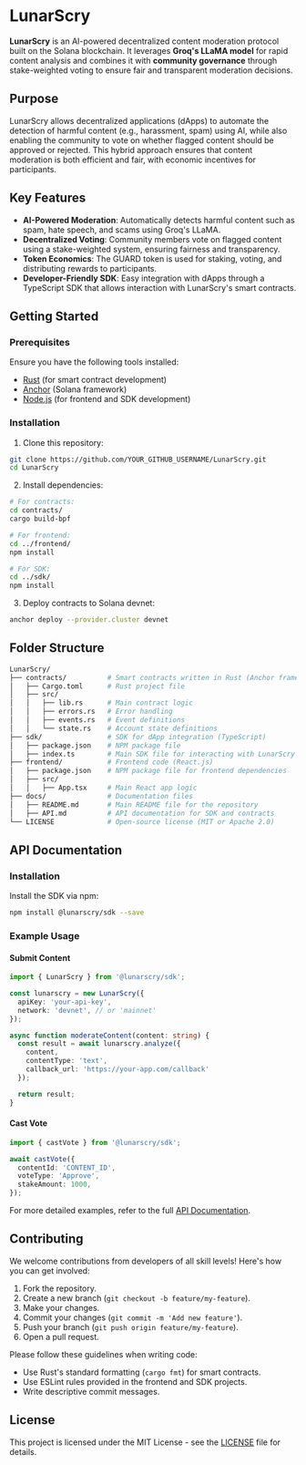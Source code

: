 # LunarScry

**LunarScry** is an AI-powered decentralized content moderation protocol built on the Solana blockchain. It leverages **Groq's LLaMA model** for rapid content analysis and combines it with **community governance** through stake-weighted voting to ensure fair and transparent moderation decisions.

## Purpose

LunarScry allows decentralized applications (dApps) to automate the detection of harmful content (e.g., harassment, spam) using AI, while also enabling the community to vote on whether flagged content should be approved or rejected. This hybrid approach ensures that content moderation is both efficient and fair, with economic incentives for participants.

## Key Features

- **AI-Powered Moderation**: Automatically detects harmful content such as spam, hate speech, and scams using Groq's LLaMA.
- **Decentralized Voting**: Community members vote on flagged content using a stake-weighted system, ensuring fairness and transparency.
- **Token Economics**: The GUARD token is used for staking, voting, and distributing rewards to participants.
- **Developer-Friendly SDK**: Easy integration with dApps through a TypeScript SDK that allows interaction with LunarScry's smart contracts.

## Getting Started

### Prerequisites

Ensure you have the following tools installed:
- [Rust](https://www.rust-lang.org/) (for smart contract development)
- [Anchor](https://project-serum.github.io/anchor/getting-started/introduction.html) (Solana framework)
- [Node.js](https://nodejs.org/) (for frontend and SDK development)

### Installation

1. Clone this repository:

```bash
git clone https://github.com/YOUR_GITHUB_USERNAME/LunarScry.git
cd LunarScry
```

2. Install dependencies:

```bash
# For contracts:
cd contracts/
cargo build-bpf

# For frontend:
cd ../frontend/
npm install

# For SDK:
cd ../sdk/
npm install
```

3. Deploy contracts to Solana devnet:

```bash
anchor deploy --provider.cluster devnet
```

## Folder Structure

```bash
LunarScry/
├── contracts/          # Smart contracts written in Rust (Anchor framework)
│   ├── Cargo.toml      # Rust project file
│   ├── src/
│   │   ├── lib.rs      # Main contract logic
│   │   ├── errors.rs   # Error handling
│   │   ├── events.rs   # Event definitions
│   │   └── state.rs    # Account state definitions
├── sdk/                # SDK for dApp integration (TypeScript)
│   ├── package.json    # NPM package file
│   ├── index.ts        # Main SDK file for interacting with LunarScry contracts
├── frontend/           # Frontend code (React.js)
│   ├── package.json    # NPM package file for frontend dependencies
│   ├── src/
│   │   ├── App.tsx     # Main React app logic
├── docs/               # Documentation files
│   ├── README.md       # Main README file for the repository
│   ├── API.md          # API documentation for SDK and contracts
└── LICENSE             # Open-source license (MIT or Apache 2.0)
```

## API Documentation

### Installation

Install the SDK via npm:

```bash
npm install @lunarscry/sdk --save
```

### Example Usage

#### Submit Content

```typescript
import { LunarScry } from '@lunarscry/sdk';

const lunarscry = new LunarScry({
  apiKey: 'your-api-key',
  network: 'devnet', // or 'mainnet'
});

async function moderateContent(content: string) {
  const result = await lunarscry.analyze({
    content,
    contentType: 'text',
    callback_url: 'https://your-app.com/callback'
  });

  return result;
}
```

#### Cast Vote

```typescript
import { castVote } from '@lunarscry/sdk';

await castVote({
  contentId: 'CONTENT_ID',
  voteType: 'Approve',
  stakeAmount: 1000,
});
```

For more detailed examples, refer to the full [API Documentation](docs/API.md).

## Contributing

We welcome contributions from developers of all skill levels! Here's how you can get involved:

1. Fork the repository.
2. Create a new branch (`git checkout -b feature/my-feature`).
3. Make your changes.
4. Commit your changes (`git commit -m 'Add new feature'`).
5. Push your branch (`git push origin feature/my-feature`).
6. Open a pull request.

Please follow these guidelines when writing code:
- Use Rust's standard formatting (`cargo fmt`) for smart contracts.
- Use ESLint rules provided in the frontend and SDK projects.
- Write descriptive commit messages.

## License

This project is licensed under the MIT License - see the [LICENSE](LICENSE) file for details.
